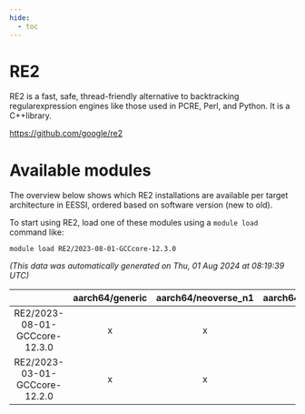 ```yaml
---
hide:
  - toc
---
```


RE2
===


RE2 is a fast, safe, thread-friendly alternative to backtracking regularexpression engines like those used in PCRE, Perl, and Python. It is a C++library.

https://github.com/google/re2
# Available modules


The overview below shows which RE2 installations are available per target architecture in EESSI, ordered based on software version (new to old).

To start using RE2, load one of these modules using a `module load` command like:

```shell
module load RE2/2023-08-01-GCCcore-12.3.0
```

*(This data was automatically generated on Thu, 01 Aug 2024 at 08:19:39 UTC)*  

| |aarch64/generic|aarch64/neoverse_n1|aarch64/neoverse_v1|x86_64/generic|x86_64/amd/zen2|x86_64/amd/zen3|x86_64/intel/haswell|x86_64/intel/skylake_avx512|
| :---: | :---: | :---: | :---: | :---: | :---: | :---: | :---: | :---: |
|RE2/2023-08-01-GCCcore-12.3.0|x|x|x|x|x|x|x|x|
|RE2/2023-03-01-GCCcore-12.2.0|x|x|x|x|x|x|x|x|
